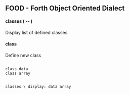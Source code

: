 <h2>FOOD - Forth Object Oriented Dialect</h2>

<h4>classes ( -- )</h4>
<p>Display list of defined classes</p>


<h4>class</h4>
<p>Define new class</p>
<code>
class data
class array
  
classes
  \ display: data array
</code>
